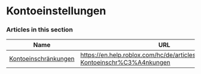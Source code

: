 # Kontoeinstellungen  
### Articles in this section
Name|URL
-|-
[Kontoeinschränkungen](./Kontoeinschränkungen.html) |https://en.help.roblox.com/hc/de/articles/360000375686-Kontoeinschr%C3%A4nkungen
